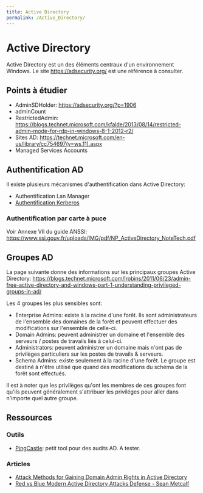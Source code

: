 ```yaml
---
title: Active Directory
permalink: /Active_Directory/
---
```


# Active Directory

Active Directory est un des éléments centraux d'un environnement Windows. Le site <https://adsecurity.org/> est une référence à consulter.

Points à étudier
----------------

-   AdminSDHolder: <https://adsecurity.org/?p=1906>
-   adminCount
-   RestrictedAdmin: <https://blogs.technet.microsoft.com/kfalde/2013/08/14/restricted-admin-mode-for-rdp-in-windows-8-1-2012-r2/>
-   Sites AD: <https://technet.microsoft.com/en-us/library/cc754697(v=ws.11).aspx>
-   Managed Services Accounts

Authentification AD
-------------------

Il existe plusieurs mécanismes d'authentification dans Active Directory:

-   Authentification Lan Manager
-   [Authentification Kerberos](/Kerberos/)

### Authentification par carte à puce

Voir Annexe VII du guide ANSSI: <https://www.ssi.gouv.fr/uploads/IMG/pdf/NP_ActiveDirectory_NoteTech.pdf>

Groupes AD
----------

La page suivante donne des informations sur les principaux groupes Active Directory: <https://blogs.technet.microsoft.com/lrobins/2011/06/23/admin-free-active-directory-and-windows-part-1-understanding-privileged-groups-in-ad/>

Les 4 groupes les plus sensibles sont:

-   Enterprise Admins: existe à la racine d'une forêt. Ils sont administrateurs de l'ensemble des domaines de la forêt et peuvent effectuer des modifications sur l'ensemble de celle-ci.
-   Domain Admins: peuvent administrer un domaine et l'ensemble des serveurs / postes de travails liés à celui-ci.
-   Administrators: peuvent administrer un domaine mais n'ont pas de privilèges particuliers sur les postes de travails & serveurs.
-   Schema Admins: existe seulement à la racine d'une forêt. Le groupe est destiné à n'être utilisé que quand des modifications du schéma de la forêt sont effectués.

Il est à noter que les privilèges qu'ont les membres de ces groupes font qu'ils peuvent généralement s'attribuer les priviléges pour aller dans n'importe quel autre groupe.

## Ressources

### Outils

- [PingCastle](https://www.pingcastle.com/): petit tool pour des audits AD. A tester.

### Articles
-   [Attack Methods for Gaining Domain Admin Rights in Active Directory](https://adsecurity.org/?p=2362)
-   [Red vs Blue Modern Active Directory Attacks Defense - Sean Metcalf](https://www.youtube.com/watch?v=Lz6haohGAMc&feature=youtu.be)


